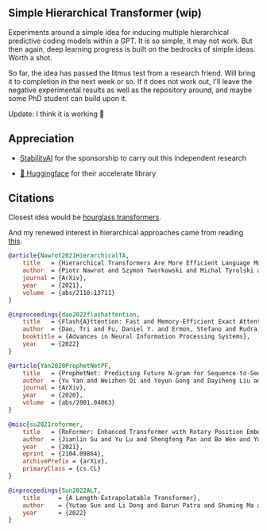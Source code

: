 ## Simple Hierarchical Transformer (wip)

Experiments around a simple idea for inducing multiple hierarchical predictive coding models within a GPT. It is so simple, it may not work. But then again, deep learning progress is built on the bedrocks of simple ideas. Worth a shot.

So far, the idea has passed the litmus test from a research friend. Will bring it to completion in the next week or so. If it does not work out, I'll leave the negative experimental results as well as the repository around, and maybe some PhD student can build upon it.

Update: I think it is working 🤞 

## Appreciation

- <a href="https://stability.ai/">StabilityAI</a> for the sponsorship to carry out this independent research

- <a href="https://huggingface.co/">🤗 Huggingface</a> for their accelerate library

## Citations

Closest idea would be <a href="https://arxiv.org/abs/2110.13711">hourglass transformers</a>.

And my renewed interest in hierarchical approaches came from reading <a href="https://www.nature.com/articles/s41562-022-01516-2">this</a>.

```bibtex
@article{Nawrot2021HierarchicalTA,
    title   = {Hierarchical Transformers Are More Efficient Language Models},
    author  = {Piotr Nawrot and Szymon Tworkowski and Michal Tyrolski and Lukasz Kaiser and Yuhuai Wu and Christian Szegedy and Henryk Michalewski},
    journal = {ArXiv},
    year    = {2021},
    volume  = {abs/2110.13711}
}
```

```bibtex
@inproceedings{dao2022flashattention,
    title   = {Flash{A}ttention: Fast and Memory-Efficient Exact Attention with {IO}-Awareness},
    author  = {Dao, Tri and Fu, Daniel Y. and Ermon, Stefano and Rudra, Atri and R{\'e}, Christopher},
    booktitle = {Advances in Neural Information Processing Systems},
    year    = {2022}
}
```

```bibtex
@article{Yan2020ProphetNetPF,
    title   = {ProphetNet: Predicting Future N-gram for Sequence-to-Sequence Pre-training},
    author  = {Yu Yan and Weizhen Qi and Yeyun Gong and Dayiheng Liu and Nan Duan and Jiusheng Chen and Ruofei Zhang and Ming Zhou},
    journal = {ArXiv},
    year    = {2020},
    volume  = {abs/2001.04063}
}
```

```bibtex
@misc{su2021roformer,
    title   = {RoFormer: Enhanced Transformer with Rotary Position Embedding},
    author  = {Jianlin Su and Yu Lu and Shengfeng Pan and Bo Wen and Yunfeng Liu},
    year    = {2021},
    eprint  = {2104.09864},
    archivePrefix = {arXiv},
    primaryClass = {cs.CL}
}
```

```bibtex
@inproceedings{Sun2022ALT,
    title     = {A Length-Extrapolatable Transformer},
    author    = {Yutao Sun and Li Dong and Barun Patra and Shuming Ma and Shaohan Huang and Alon Benhaim and Vishrav Chaudhary and Xia Song and Furu Wei},
    year      = {2022}
}
```
